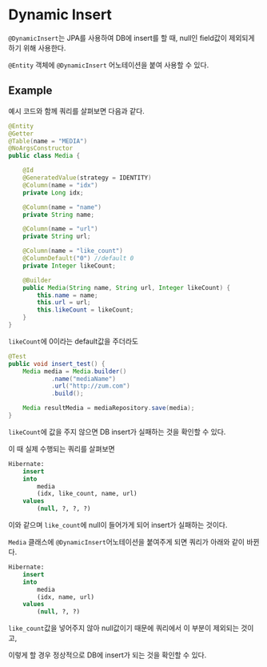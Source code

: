 # Dynamic Insert

`@DynamicInsert`는 JPA를 사용하여 DB에 insert를 할 때, null인 field값이 제외되게 하기 위해 사용한다.   

`@Entity` 객체에 `@DynamicInsert` 어노테이션을 붙여 사용할 수 있다.  

## Example

예시 코드와 함께 쿼리를 살펴보면 다음과 같다.  

```java
@Entity
@Getter
@Table(name = "MEDIA")
@NoArgsConstructor
public class Media {

    @Id
    @GeneratedValue(strategy = IDENTITY)
    @Column(name = "idx")
    private Long idx;

    @Column(name = "name")
    private String name;

    @Column(name = "url")
    private String url;

    @Column(name = "like_count")
    @ColumnDefault("0") //default 0
    private Integer likeCount;

    @Builder
    public Media(String name, String url, Integer likeCount) {
        this.name = name;
        this.url = url;
        this.likeCount = likeCount;
    }
}
```

`likeCount`에 0이라는 default값을 주더라도

```java
@Test
public void insert_test() {
    Media media = Media.builder()
            .name("mediaName")
            .url("http://zum.com")
            .build();

    Media resultMedia = mediaRepository.save(media);
}
```

`likeCount`에 값을 주지 않으면 DB insert가 실패하는 것을 확인할 수 있다.  

이 때 실제 수행되는 쿼리를 살펴보면

```sql
Hibernate: 
    insert 
    into
        media
        (idx, like_count, name, url) 
    values
        (null, ?, ?, ?)
```

이와 같으며 `like_count`에 null이 들어가게 되어 insert가 실패하는 것이다.  

`Media` 클래스에 `@DynamicInsert`어노테이션을 붙여주게 되면 쿼리가 아래와 같이 바뀐다.  

```sql
Hibernate: 
    insert 
    into
        media
        (idx, name, url) 
    values
        (null, ?, ?)
```

`like_count`값을 넣어주지 않아 null값이기 때문에 쿼리에서 이 부분이 제외되는 것이고,  

이렇게 할 경우 정상적으로 DB에 insert가 되는 것을 확인할 수 있다.  